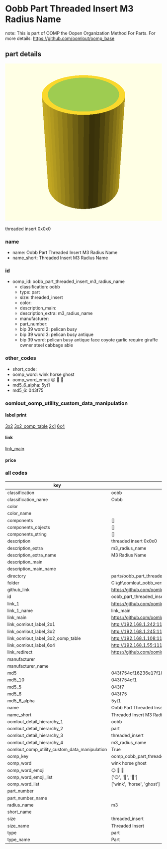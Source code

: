 # Oobb Part Threaded Insert M3 Radius Name  

note: This is part of OOMP the Oopen Organization Method For Parts. For more details: https://github.com/oomlout/oomp_base

##  part details
  

[![](3dpr.png)](3dpr.png)

threaded insert 0x0x0



### name
* name: Oobb Part Threaded Insert M3 Radius Name
* name_short: Threaded Insert M3 Radius Name
### id
* oomp_id: oobb_part_threaded_insert_m3_radius_name
  * classification: oobb
  * type: part
  * size: threaded_insert
  * color: 
  * description_main: 
  * description_extra: m3_radius_name
  * manufacturer: 
  * part_number: 
  * bip 39 word 2: pelican busy
  * bip 39 word 3: pelican busy antique
  * bip 39 word: pelican busy antique face coyote garlic require giraffe owner steel cabbage able

### other_codes
* short_code: 
* oomp_word: wink horse ghost
* oomp_word_emoji :wink: :horse: :ghost:
* md5_6_alpha: 5yt1
* md5_6: 043f75






### oomlout_oomp_utility_custom_data_manipulation
#### label print
[3x2](http://192.168.1.245:1112/?label=oomp%205yt1)
[3x2_oomp_table](http://192.168.1.108:1112/?label=oomp%205yt1)
[2x1](http://192.168.1.242:1112/?label=oomp%205yt1)
[6x4](http://192.168.1.55:1112/?label=oomp%205yt1)    

#### link

[link_main](https://github.com/oomlout/oomlout_oobb_version_4_generated_parts/tree/main/navigation_oomp/oobb/part/threaded_insert//m3_radius_name/part)                              

#### price







### all codes 
| key | value |  
| --- | --- |  
| classification | oobb |  
| classification_name | Oobb |  
| color |  |  
| color_name |  |  
| components | [] |  
| components_objects | [] |  
| components_string | [] |  
| description | threaded insert 0x0x0 |  
| description_extra | m3_radius_name |  
| description_extra_name | M3 Radius Name |  
| description_main |  |  
| description_main_name |  |  
| directory | parts/oobb_part_threaded_insert_m3_radius_name |  
| folder | C:\gh\oomlout_oobb_version_4_generated_parts\parts\oobb_part_threaded_insert_m3_radius_name |  
| github_link | https://github.com/oomlout/oomlout_oomp_part_src/tree/main/parts/oobb_part_threaded_insert_m3_radius_name |  
| id | oobb_part_threaded_insert_m3_radius_name |  
| link_1 | https://github.com/oomlout/oomlout_oobb_version_4_generated_parts/tree/main/navigation_oomp/oobb/part/threaded_insert//m3_radius_name/part |  
| link_1_name | link_main |  
| link_main | https://github.com/oomlout/oomlout_oobb_version_4_generated_parts/tree/main/navigation_oomp/oobb/part/threaded_insert//m3_radius_name/part |  
| link_oomlout_label_2x1 | http://192.168.1.242:1112/?label=oomp%205yt1 |  
| link_oomlout_label_3x2 | http://192.168.1.245:1112/?label=oomp%205yt1 |  
| link_oomlout_label_3x2_oomp_table | http://192.168.1.108:1112/?label=oomp%205yt1 |  
| link_oomlout_label_6x4 | http://192.168.1.55:1112/?label=oomp%205yt1 |  
| link_redirect | https://github.com/oomlout/oomlout_oobb_version_4_generated_parts/tree/main/parts/hardware_threaded_insert_m3 |  
| manufacturer |  |  
| manufacturer_name |  |  
| md5 | 043f754cf16236e17f18d51813c7cd12 |  
| md5_10 | 043f754cf1 |  
| md5_5 | 043f7 |  
| md5_6 | 043f75 |  
| md5_6_alpha | 5yt1 |  
| name | Oobb Part Threaded Insert M3 Radius Name |  
| name_short | Threaded Insert M3 Radius Name |  
| oomlout_detail_hierarchy_1 | oobb |  
| oomlout_detail_hierarchy_2 | part |  
| oomlout_detail_hierarchy_3 | threaded_insert |  
| oomlout_detail_hierarchy_4 | m3_radius_name |  
| oomlout_oomp_utility_custom_data_manipulation | True |  
| oomp_key | oomp_oobb_part_threaded_insert_m3_radius_name |  
| oomp_word | wink horse ghost |  
| oomp_word_emoji | :wink: :horse: :ghost: |  
| oomp_word_emoji_list | [':wink:', ':horse:', ':ghost:'] |  
| oomp_word_list | ['wink', 'horse', 'ghost'] |  
| part_number |  |  
| part_number_name |  |  
| radius_name | m3 |  
| short_name |  |  
| size | threaded_insert |  
| size_name | Threaded Insert |  
| type | part |  
| type_name | Part |  
